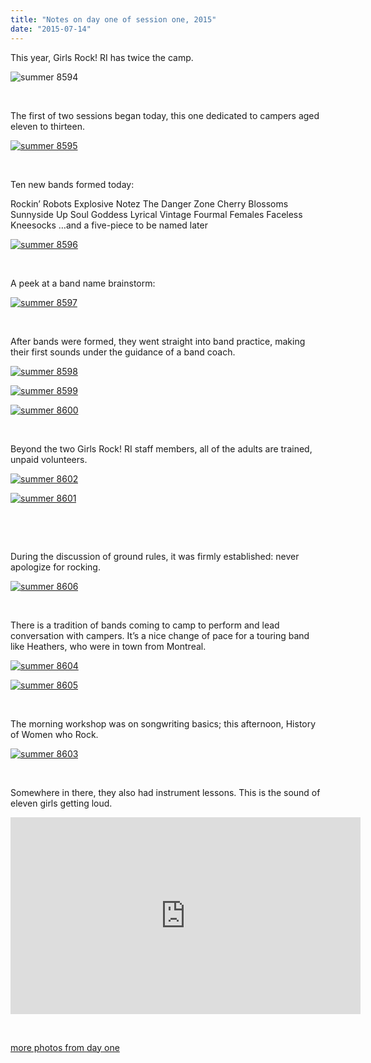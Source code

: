 ```yaml
---
title: "Notes on day one of session one, 2015"
date: "2015-07-14"
---
```


This year, Girls Rock! RI has twice the camp.

![summer 8594](images/summer-8594.jpg)

 

The first of two sessions began today, this one dedicated to campers aged eleven to thirteen.

[![summer 8595](images/summer-8595.jpg)](http://girlsrockri.org/wp-content/uploads/2015/07/summer-8595.jpg)

 

Ten new bands formed today:

Rockin’ Robots Explosive Notez The Danger Zone Cherry Blossoms Sunnyside Up Soul Goddess Lyrical Vintage Fourmal Females Faceless Kneesocks …and a five-piece to be named later

[![summer 8596](images/summer-8596.jpg)](http://girlsrockri.org/wp-content/uploads/2015/07/summer-8596.jpg)

 

A peek at a band name brainstorm:

[![summer 8597](images/summer-8597.jpg)](http://girlsrockri.org/wp-content/uploads/2015/07/summer-8597.jpg)

 

After bands were formed, they went straight into band practice, making their first sounds under the guidance of a band coach.

[![summer 8598](images/summer-8598.jpg)](http://girlsrockri.org/wp-content/uploads/2015/07/summer-8598.jpg)

[![summer 8599](images/summer-8599.jpg)](http://girlsrockri.org/wp-content/uploads/2015/07/summer-8599.jpg)

[![summer 8600](images/summer-8600.jpg)](http://girlsrockri.org/wp-content/uploads/2015/07/summer-8600.jpg)

 

Beyond the two Girls Rock! RI staff members, all of the adults are trained, unpaid volunteers.

[![summer 8602](images/summer-8602.jpg)](http://girlsrockri.org/wp-content/uploads/2015/07/summer-8602.jpg)

[![summer 8601](images/summer-8601.jpg)](http://girlsrockri.org/wp-content/uploads/2015/07/summer-8601.jpg)

 

 

During the discussion of ground rules, it was firmly established: never apologize for rocking.

[![summer 8606](images/summer-8606.jpg)](http://girlsrockri.org/wp-content/uploads/2015/07/summer-8606.jpg)

 

There is a tradition of bands coming to camp to perform and lead conversation with campers. It’s a nice change of pace for a touring band like Heathers, who were in town from Montreal.

[![summer 8604](images/summer-8604.jpg)](http://girlsrockri.org/wp-content/uploads/2015/07/summer-8604.jpg)

[![summer 8605](images/summer-8605.jpg)](http://girlsrockri.org/wp-content/uploads/2015/07/summer-8605.jpg)

 

The morning workshop was on songwriting basics; this afternoon, History of Women who Rock.

[![summer 8603](images/summer-8603.jpg)](http://girlsrockri.org/wp-content/uploads/2015/07/summer-8603.jpg)

 

Somewhere in there, they also had instrument lessons. This is the sound of eleven girls getting loud.

<iframe src="https://www.youtube.com/embed/jHeUPdRfxAw?rel=0" width="560" height="315" frameborder="0" allowfullscreen="allowfullscreen"></iframe>

 

[more photos from day one](https://www.flickr.com/photos/girlsrockri/sets/72157655780356756)
